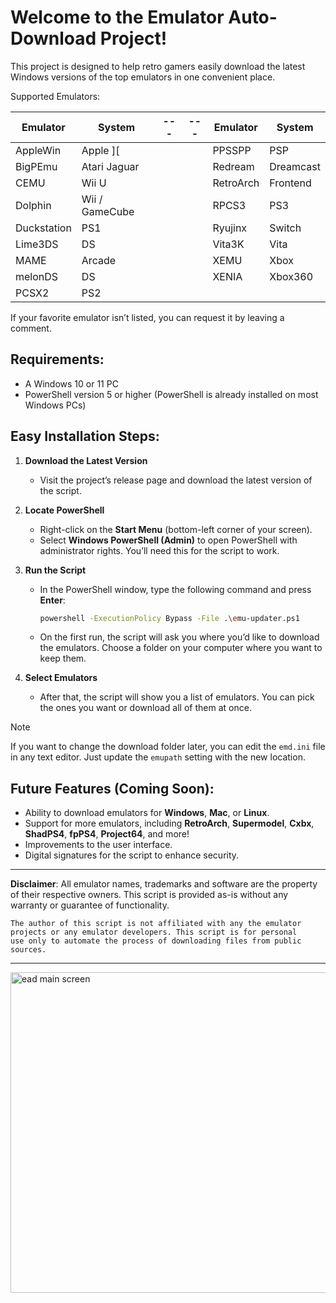 # Welcome to the Emulator Auto-Download Project! #

This project is designed to help retro gamers easily download the latest Windows versions of the top emulators in one convenient place.

Supported Emulators:

| **Emulator**   | **System**          | --- | --- | **Emulator** | **System**   |
|----------------|---------------------|-----|-----|--------------|--------------|
| AppleWin       | Apple ][             |     |     | PPSSPP       | PSP          |
| BigPEmu        | Atari Jaguar         |     |     | Redream      | Dreamcast    |
| CEMU           | Wii U                |     |     | RetroArch    | Frontend     |
| Dolphin        | Wii / GameCube       |     |     | RPCS3        | PS3          |
| Duckstation    | PS1                  |     |     | Ryujinx      | Switch       |
| Lime3DS        | DS                   |     |     | Vita3K       | Vita         |
| MAME           | Arcade               |     |     | XEMU         | Xbox         |
| melonDS        | DS                   |     |     | XENIA        | Xbox360      |
| PCSX2          | PS2                  |     |     |              |              |


If your favorite emulator isn’t listed, you can request it by leaving a comment.

## Requirements:

- A Windows 10 or 11 PC
- PowerShell version 5 or higher (PowerShell is already installed on most Windows PCs)

## Easy Installation Steps:

1. **Download the Latest Version**
   - Visit the project’s release page and download the latest version of the script.
   
2. **Locate PowerShell**
   - Right-click on the **Start Menu** (bottom-left corner of your screen).
   - Select **Windows PowerShell (Admin)** to open PowerShell with administrator rights. You’ll need this for the script to work.

3. **Run the Script**
   - In the PowerShell window, type the following command and press **Enter**:
     ```bash
     powershell -ExecutionPolicy Bypass -File .\emu-updater.ps1
     ```
   - On the first run, the script will ask you where you’d like to download the emulators. Choose a folder on your computer where you want to keep them.

4. **Select Emulators**
   - After that, the script will show you a list of emulators. You can pick the ones you want or download all of them at once.

> [!NOTE]
> If you want to change the download folder later, you can edit the `emd.ini` file in any text editor. Just update the `emupath` setting with the new location.

## Future Features (Coming Soon):

- Ability to download emulators for **Windows**, **Mac**, or **Linux**.
- Support for more emulators, including **RetroArch**, **Supermodel**, **Cxbx**, **ShadPS4**, **fpPS4**, **Project64**, and more!
- Improvements to the user interface.
- Digital signatures for the script to enhance security.

---

**Disclaimer**: All emulator names, trademarks and software are the property of their respective owners. This script is provided as-is without any warranty or guarantee of functionality.

    The author of this script is not affiliated with any the emulator
    projects or any emulator developers. This script is for personal 
    use only to automate the process of downloading files from public 
    sources.
---

<img width="513" alt="ead main screen" src="https://github.com/user-attachments/assets/fd163bb6-2302-43fb-81ba-f07227a7aae2">


